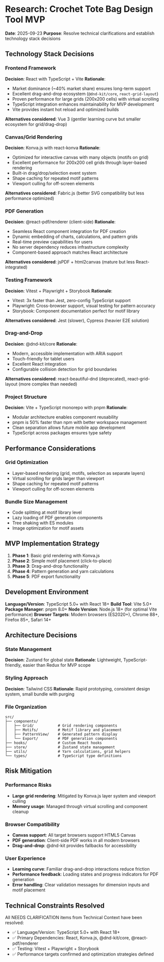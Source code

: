 # Research: Crochet Tote Bag Design Tool MVP

**Date**: 2025-09-23
**Purpose**: Resolve technical clarifications and establish technology stack decisions

## Technology Stack Decisions

### Frontend Framework
**Decision**: React with TypeScript + Vite
**Rationale**:
- Market dominance (~40% market share) ensures long-term support
- Excellent drag-and-drop ecosystem (`@dnd-kit/core`, `react-grid-layout`)
- Proven performance for large grids (200x200 cells) with virtual scrolling
- TypeScript integration enhances maintainability for MVP development
- Vite provides instant hot reload and optimized builds

**Alternatives considered**: Vue 3 (gentler learning curve but smaller ecosystem for grid/drag-drop)

### Canvas/Grid Rendering
**Decision**: Konva.js with react-konva
**Rationale**:
- Optimized for interactive canvas with many objects (motifs on grid)
- Excellent performance for 200x200 cell grids through layer-based rendering
- Built-in drag/drop/selection event system
- Shape caching for repeated motif patterns
- Viewport culling for off-screen elements

**Alternatives considered**: Fabric.js (better SVG compatibility but less performance optimized)

### PDF Generation
**Decision**: @react-pdf/renderer (client-side)
**Rationale**:
- Seamless React component integration for PDF creation
- Dynamic embedding of charts, calculations, and pattern grids
- Real-time preview capabilities for users
- No server dependency reduces infrastructure complexity
- Component-based approach matches React architecture

**Alternatives considered**: jsPDF + html2canvas (mature but less React-integrated)

### Testing Framework
**Decision**: Vitest + Playwright + Storybook
**Rationale**:
- Vitest: 3x faster than Jest, zero-config TypeScript support
- Playwright: Cross-browser support, visual testing for pattern accuracy
- Storybook: Component documentation perfect for motif library

**Alternatives considered**: Jest (slower), Cypress (heavier E2E solution)

### Drag-and-Drop
**Decision**: @dnd-kit/core
**Rationale**:
- Modern, accessible implementation with ARIA support
- Touch-friendly for tablet users
- Excellent React integration
- Configurable collision detection for grid boundaries

**Alternatives considered**: react-beautiful-dnd (deprecated), react-grid-layout (more complex than needed)

### Project Structure
**Decision**: Vite + TypeScript monorepo with pnpm
**Rationale**:
- Modular architecture enables component reusability
- pnpm is 50% faster than npm with better workspace management
- Clean separation allows future mobile app development
- TypeScript across packages ensures type safety

## Performance Considerations

### Grid Optimization
- Layer-based rendering (grid, motifs, selection as separate layers)
- Virtual scrolling for grids larger than viewport
- Shape caching for repeated motif patterns
- Viewport culling for off-screen elements

### Bundle Size Management
- Code splitting at motif library level
- Lazy loading of PDF generation components
- Tree shaking with ES modules
- Image optimization for motif assets

## MVP Implementation Strategy

1. **Phase 1**: Basic grid rendering with Konva.js
2. **Phase 2**: Simple motif placement (click-to-place)
3. **Phase 3**: Drag-and-drop functionality
4. **Phase 4**: Pattern generation and yarn calculations
5. **Phase 5**: PDF export functionality

## Development Environment

**Language/Version**: TypeScript 5.0+ with React 18+
**Build Tool**: Vite 5.0+
**Package Manager**: pnpm 8.0+
**Node Version**: Node.js 18+ (for optimal Vite performance)
**Browser Targets**: Modern browsers (ES2020+), Chrome 88+, Firefox 85+, Safari 14+

## Architecture Decisions

### State Management
**Decision**: Zustand for global state
**Rationale**: Lightweight, TypeScript-friendly, easier than Redux for MVP scope

### Styling Approach
**Decision**: Tailwind CSS
**Rationale**: Rapid prototyping, consistent design system, small bundle with purging

### File Organization
```
src/
├── components/
│   ├── Grid/           # Grid rendering components
│   ├── Motifs/         # Motif library and placement
│   ├── PatternView/    # Generated pattern display
│   └── Export/         # PDF generation components
├── hooks/              # Custom React hooks
├── store/              # Zustand state management
├── utils/              # Yarn calculations, grid helpers
└── types/              # TypeScript type definitions
```

## Risk Mitigation

### Performance Risks
- **Large grid rendering**: Mitigated by Konva.js layer system and viewport culling
- **Memory usage**: Managed through virtual scrolling and component cleanup

### Browser Compatibility
- **Canvas support**: All target browsers support HTML5 Canvas
- **PDF generation**: Client-side PDF works in all modern browsers
- **Drag-and-drop**: @dnd-kit provides fallbacks for accessibility

### User Experience
- **Learning curve**: Familiar drag-and-drop interactions reduce friction
- **Performance feedback**: Loading states and progress indicators for PDF generation
- **Error handling**: Clear validation messages for dimension inputs and motif placement

## Technical Constraints Resolved

All NEEDS CLARIFICATION items from Technical Context have been resolved:
- ✅ Language/Version: TypeScript 5.0+ with React 18+
- ✅ Primary Dependencies: React, Konva.js, @dnd-kit/core, @react-pdf/renderer
- ✅ Testing: Vitest + Playwright + Storybook
- ✅ Performance targets confirmed and optimization strategies defined